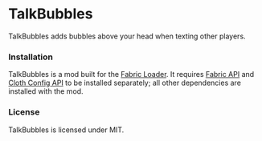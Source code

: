 # TalkBubbles

TalkBubbles adds bubbles above your head when texting other players.

### Installation

TalkBubbles is a mod built for the [Fabric Loader](https://fabricmc.net/). It
requires [Fabric API](https://www.curseforge.com/minecraft/mc-mods/fabric-api)
and [Cloth Config API](https://www.curseforge.com/minecraft/mc-mods/cloth-config) to be installed separately; all other
dependencies are installed with the mod.

### License

TalkBubbles is licensed under MIT.
